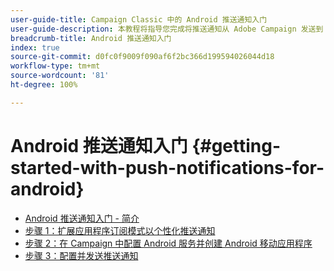 ```yaml
---
user-guide-title: Campaign Classic 中的 Android 推送通知入门
user-guide-description: 本教程将指导您完成将推送通知从 Adobe Campaign 发送到 Android 应用程序时涉及的步骤。
breadcrumb-title: Android 推送通知入门
index: true
source-git-commit: d0fc0f9009f090af6f2bc366d199594026044d18
workflow-type: tm+mt
source-wordcount: '81'
ht-degree: 100%

---
```



# Android 推送通知入门 {#getting-started-with-push-notifications-for-android}

+ [Android 推送通知入门 - 简介](/help/tutorial-getting-started-with-push-notifications-for-android/introduction.md)
+ [步骤 1：扩展应用程序订阅模式以个性化推送通知](/help/tutorial-getting-started-with-push-notifications-for-android/extending-the-app-subscription-schema.md)
+ [步骤 2：在 Campaign 中配置 Android 服务并创建 Android 移动应用程序](/help/tutorial-getting-started-with-push-notifications-for-android/configuring-an-android-service-in-campaign.md)
+ [步骤 3：配置并发送推送通知](/help/tutorial-getting-started-with-push-notifications-for-android/configuring-and-sending-push-notifications.md)
